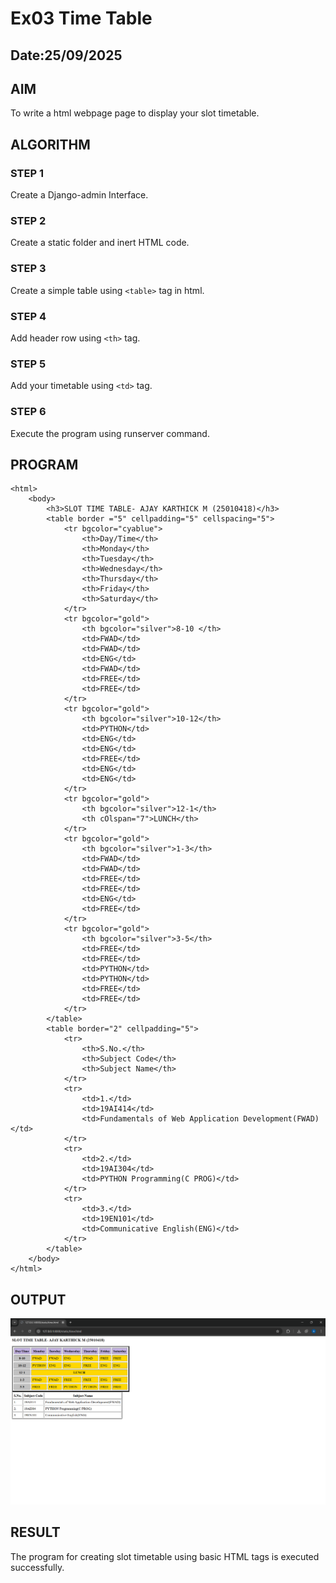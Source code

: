# Ex03 Time Table
## Date:25/09/2025

## AIM
To write a html webpage page to display your slot timetable.

## ALGORITHM
### STEP 1
Create a Django-admin Interface.

### STEP 2
Create a static folder and inert HTML code.

### STEP 3
Create a simple table using ```<table>``` tag in html.

### STEP 4
Add header row using ```<th>``` tag.

### STEP 5
Add your timetable using ```<td>``` tag.

### STEP 6
Execute the program using runserver command.

## PROGRAM
```
<html>
    <body>
        <h3>SLOT TIME TABLE- AJAY KARTHICK M (25010418)</h3>
        <table border ="5" cellpadding="5" cellspacing="5">
            <tr bgcolor="cyablue">
                <th>Day/Time</th>
                <th>Monday</th>
                <th>Tuesday</th>
                <th>Wednesday</th>
                <th>Thursday</th>
                <th>Friday</th>
                <th>Saturday</th>
            </tr>
            <tr bgcolor="gold">
                <th bgcolor="silver">8-10 </th>
                <td>FWAD</td>
                <td>FWAD</td>
                <td>ENG</td>
                <td>FWAD</td>
                <td>FREE</td>
                <td>FREE</td>
            </tr>
            <tr bgcolor="gold">
                <th bgcolor="silver">10-12</th>
                <td>PYTHON</td>
                <td>ENG</td>
                <td>ENG</td>
                <td>FREE</td>
                <td>ENG</td>
                <td>ENG</td>
            </tr>
            <tr bgcolor="gold">
                <th bgcolor="silver">12-1</th>
                <th cOlspan="7">LUNCH</th>
            </tr>
            <tr bgcolor="gold">
                <th bgcolor="silver">1-3</th>
                <td>FWAD</td>
                <td>FWAD</td>
                <td>FREE</td>
                <td>FREE</td>
                <td>ENG</td>
                <td>FREE</td>
            </tr>
            <tr bgcolor="gold">
                <th bgcolor="silver">3-5</th>
                <td>FREE</td>
                <td>FREE</td>
                <td>PYTHON</td>
                <td>PYTHON</td>
                <td>FREE</td>
                <td>FREE</td>
            </tr>
        </table>
        <table border="2" cellpadding="5">
            <tr>
                <th>S.No.</th>
                <th>Subject Code</th>
                <th>Subject Name</th>
            </tr>
            <tr>
                <td>1.</td>
                <td>19AI414</td>
                <td>Fundamentals of Web Application Development(FWAD)</td>
            </tr>
            <tr>
                <td>2.</td>
                <td>19AI304</td>
                <td>PYTHON Programming(C PROG)</td>
            </tr>
            <tr>
                <td>3.</td>
                <td>19EN101</td>
                <td>Communicative English(ENG)</td>
            </tr>
        </table>
    </body>
</html>

```


## OUTPUT
![alt text](<Screenshot 2025-09-26 092904.png>)
## RESULT
The program for creating slot timetable using basic HTML tags is executed successfully.


